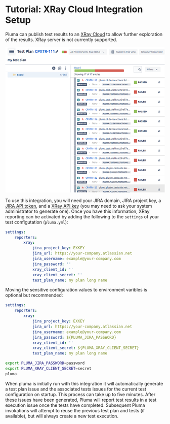 # Tutorial: XRay Cloud Integration Setup

Pluma can publish test results to an [XRay Cloud](https://docs.getxray.app/display/XRAYCLOUD/About+Xray) to allow further exploration of the results. XRay server is not currently supported.

![XRay testing board with pluma-generated test results](./xray.png)

To use this integration, you will need your JIRA domain, JIRA project key, a [JIRA API token](https://id.atlassian.com/manage-profile/security/api-tokens#), and a [XRay API key](https://docs.getxray.app/display/XRAYCLOUD/Global+Settings%3A+API+Keys) (you may need to ask your system administrator to generate one). Once you have this information, XRay reporting can be activated by adding the following to the `settings` of your test configutation (`pluma.yml`):
```yaml
settings:
    reporters:
        xray:
            jira_project_key: EXKEY
            jira_url: https://your-company.atlassian.net
            jira_username: example@your-company.com
            jira_password: ''
            xray_client_id: ''
            xray_client_secret: ''
            test_plan_name: my plan long name
```
Moving the sensitive configuration values to environment varibles is optional but recommended:
```yaml
settings:
    reporters:
        xray:
            jira_project_key: EXKEY
            jira_url: https://your-company.atlassian.net
            jira_username: example@your-company.com
            jira_password: ${PLUMA_JIRA_PASSWORD}
            xray_client_id: ''
            xray_client_secret: ${PLUMA_XRAY_CLIENT_SECRET}
            test_plan_name: my plan long name
```
```sh
export PLUMA_JIRA_PASSWORD=password
export PLUMA_XRAY_CLIENT_SECRET=secret
pluma
```

When pluma is initially run with this integration it will automatically generate a test plan issue and the associated tests issues for the current test configuration on startup. This process can take up to five minutes. After these issues have been generated, Pluma will report test results in a test execution issue once the tests have completed. Subsequent Pluma invokations will attempt to reuse the previous test plan and tests (if available), but will always create a new test execution.
